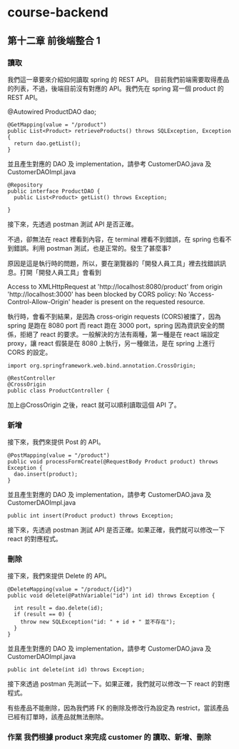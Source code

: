 # course-backend

## 第十二章 前後端整合 1

### 讀取

我們這一章要來介紹如何讀取 spring 的 REST API。
目前我們前端需要取得產品的列表，不過，後端目前沒有對應的 API。我們先在 spring 寫一個 product 的 REST API。

@Autowired
ProductDAO dao;

    @GetMapping(value = "/product")
    public List<Product> retrieveProducts() throws SQLException, Exception {
      return dao.getList();
    }

並且產生對應的 DAO 及 implementation，請參考 CustomerDAO.java 及 CustomerDAOImpl.java

    @Repository
    public interface ProductDAO {
      public List<Product> getList() throws Exception;

    }

接下來，先透過 postman 測試 API 是否正確。

不過，卻無法在 react 裡看到內容，在 terminal 裡看不到錯誤，在 spring 也看不到錯誤。利用 postman 測試，也是正常的。發生了甚麼事?

原因是這是執行時的問題，所以，要在瀏覽器的「開發人員工具」裡去找錯誤訊息。打開「開發人員工具」會看到

Access to XMLHttpRequest at 'http://localhost:8080/product' from origin 'http://localhost:3000' has been blocked by CORS policy: No 'Access-Control-Allow-Origin' header is present on the requested resource.

執行時，會看不到結果，是因為 cross-origin requests (CORS)被擋了，因為 spring 是跑在 8080 port 而 react 跑在 3000 port，spring 因為資訊安全的關係，拒絕了 react 的要求。一般解決的方法有兩種，第一種是在 react 端設定 proxy，讓 react 假裝是在 8080 上執行，另一種做法，是在 spring 上進行 CORS 的設定。

    import org.springframework.web.bind.annotation.CrossOrigin;

    @RestController
    @CrossOrigin
    public class ProductController {

加上@CrossOrigin 之後，react 就可以順利讀取這個 API 了。

### 新增

接下來，我們來提供 Post 的 API。

    @PostMapping(value = "/product")
    public void processFormCreate(@RequestBody Product product) throws Exception {
      dao.insert(product);
    }

並且產生對應的 DAO 及 implementation，請參考 CustomerDAO.java 及 CustomerDAOImpl.java

    public int insert(Product product) throws Exception;

接下來，先透過 postman 測試 API 是否正確。如果正確，我們就可以修改一下 react 的對應程式。

### 刪除

接下來，我們來提供 Delete 的 API。

    @DeleteMapping(value = "/product/{id}")
    public void delete(@PathVariable("id") int id) throws Exception {

      int result = dao.delete(id);
      if (result == 0) {
        throw new SQLException("id: " + id + " 並不存在");
      }
    }

並且產生對應的 DAO 及 implementation，請參考 CustomerDAO.java 及 CustomerDAOImpl.java

    public int delete(int id) throws Exception;

接下來透過 postman 先測試一下。如果正確，我們就可以修改一下 react 的對應程式。

有些產品不能刪除，因為我們將 FK 的刪除及修改行為設定為 restrict，當該產品已經有訂單時，該產品就無法刪除。

### 作業 我們根據 product 來完成 customer 的 讀取、新增、刪除
